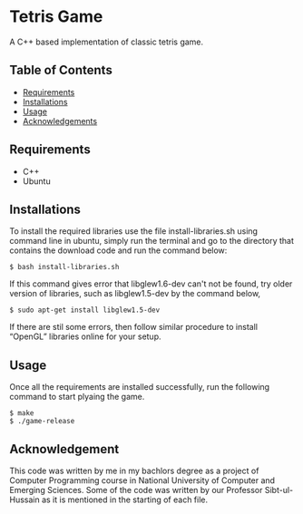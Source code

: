 # Tetris Game

A C++ based implementation of classic tetris game.


## Table of Contents

- [Requirements](#requirements)
- [Installations](#installations)
- [Usage](#usage)
- [Acknowledgements](#acknowledgements)


## Requirements

- C++
- Ubuntu


## Installations

To install the required libraries use the file install-libraries.sh using command line in ubuntu, simply run the terminal and go to the directory that contains the download code and run the command below:


```
$ bash install-libraries.sh
```

If this command gives error that libglew1.6-dev can't not be found, try older version of libraries, such as libglew1.5-dev by the command below,

```
$ sudo apt-get install libglew1.5-dev

```

If there are stil some errors, then follow similar procedure to install “OpenGL” libraries online for your setup.



## Usage


Once all the requirements are installed successfully, run the following command to start plyaing the game.


```
$ make
$ ./game-release
```



## Acknowledgement

This code was written by me in my bachlors degree as a project of Computer Programming course in National University of Computer and Emerging Sciences. Some of the code was written by our Professor Sibt-ul-Hussain as it is mentioned in the starting of each file.